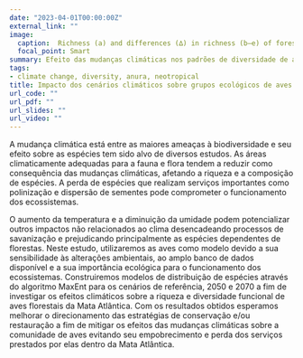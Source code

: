 ```yaml
---
date: "2023-04-01T00:00:00Z"
external_link: ""
image:
  caption:  Richness (a) and differences (∆) in richness (b–e) of forest frugivorous birds predicted in baseline and future climate scenarios in the Central Corridor of the Atlantic Forest.
  focal_point: Smart
summary: Efeito das mudanças climáticas nos padrões de diversidade de aves florestais da Mata Atlântica.
tags:
- climate change, diversity, anura, neotropical
title: Impacto dos cenários climáticos sobre grupos ecológicos de aves florestais da Mata Atlântica
url_code: ""
url_pdf: ""
url_slides: ""
url_video: ""
---
```



A mudança climática está entre as maiores ameaças à biodiversidade e seu efeito sobre as espécies tem sido alvo de diversos estudos. As áreas climaticamente adequadas para a fauna e flora tendem a reduzir como consequência das mudanças climáticas, afetando a riqueza e a composição de espécies. A perda de espécies que realizam serviços importantes como polinização e dispersão de sementes pode comprometer o funcionamento dos ecossistemas. 

O aumento da temperatura e a diminuição da umidade podem potencializar outros impactos não relacionados ao clima desencadeando processos de savanização e prejudicando principalmente as espécies dependentes de florestas. Neste estudo, utilizaremos as aves como modelo devido a sua sensibilidade às alterações ambientais, ao amplo banco de dados disponível e a sua importância ecológica para o funcionamento dos ecossistemas. Construiremos modelos de distribuição de espécies através do algoritmo MaxEnt para os cenários de referência, 2050 e 2070 a fim de investigar os efeitos climáticos sobre a riqueza e diversidade funcional de aves florestais da Mata Atlântica. Com os resultados obtidos esperamos melhorar o direcionamento das estratégias de conservação e/ou restauração a fim de mitigar os efeitos das mudanças climáticas sobre a comunidade de aves evitando seu empobrecimento e perda dos serviços prestados por elas dentro da Mata Atlântica.  
